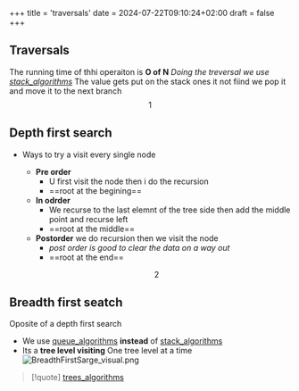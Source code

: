 +++
title = 'traversals'
date = 2024-07-22T09:10:24+02:00
draft = false
+++

## Traversals
The running time of thhi operaiton is **O of N**
*Doing the treversal we use [stack_algorithms](/Algorithms/stack_algorithms.md)*
The value gets put on the stack ones it not fiind we pop it and move it to the next branch
$$1$$
## Depth first search
-  Ways to try a visit every single node
	
	- **Pre order**
		- U first visit the node then i do the recursion 
		- ==root at the begining==
	- **In odrder** 
		- We recurse to the last elemnt of the tree side then add the middle point and recurse left
		- ==root at the middle==
	- **Postorder** we do recursion then we visit the  node 
		- *post order is good to clear the data on a way out*
		- ==root at the end==

	$$2$$ 
## Breadth first seatch
Oposite of a depth first search 
- We use [queue_algorithms](/Algorithms/queue_algorithms.md) **instead** of [stack_algorithms](/Algorithms/stack_algorithms.md) 
- Its a **tree level visiting**
	One tree level at a time 
	![BreadthFirstSarge_visual.png](/BreadthFirstSarge_visual.png)
>[!quote] [trees_algorithms](/Algorithms/trees_algorithms.md)